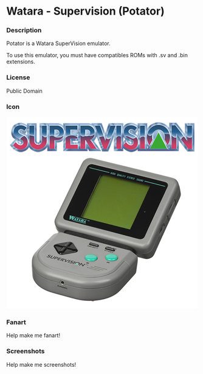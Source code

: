 # Watara - Supervision (Potator)

### Description

Potator is a Watara SuperVision emulator.

To use this emulator, you must have compatibles ROMs with .sv and .bin extensions.

### License

Public Domain

### Icon

![Watara - Supervision (Potator) icon](game.libretro.potator/resources/icon.png)

### Fanart

Help make me fanart!

### Screenshots

Help make me screenshots!
